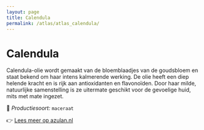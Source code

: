 ```yaml
---
layout: page
title: Calendula
permalink: /atlas/atlas_calendula/
---
```


# Calendula

Calendula-olie wordt gemaakt van de bloemblaadjes van de goudsbloem en staat bekend om haar intens kalmerende werking. De olie heeft een diep helende kracht en is rijk aan antioxidanten en flavonoïden. Door haar milde, natuurlijke samenstelling is ze uitermate geschikt voor de gevoelige huid, mits met mate ingezet.

🔧 *Productiesoort:* `maceraat`

👉 [Lees meer op azulan.nl](https://azulan.nl/atlas/calendula)